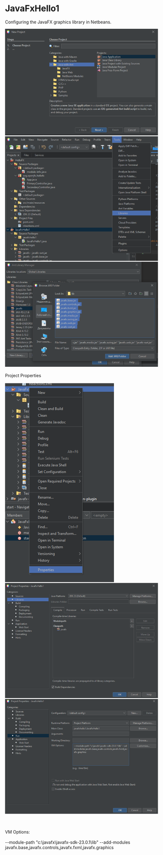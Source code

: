 # JavaFxHello1
Configuring the JavaFX graphics library in Netbeans.


![Create New Project](https://github.com/tnsr1/JavaFxHello1/blob/main/images/NewProject.png)
![Configre Libraries](https://github.com/tnsr1/JavaFxHello1/blob/main/images/ToolLibraries.png)
![Configre Libraries](https://github.com/tnsr1/JavaFxHello1/blob/main/images/ToolLibrariesAdd.png)
<br><br>
Project Properties
<br><br>
![Open Project Properties](https://github.com/tnsr1/JavaFxHello1/blob/main/images/ProjectProperties.png)
![Add Project Libraries](https://github.com/tnsr1/JavaFxHello1/blob/main/images/ProjectLibraries.png)
![Add VM Options](https://github.com/tnsr1/JavaFxHello1/blob/main/images/RunLibraries.png)

<br><br>
VM Options:
<br><br>
--module-path "c:\javafx\javafx-sdk-23.0.1\lib" --add-modules javafx.base,javafx.controls,javafx.fxml,javafx.graphics
<br><br>
